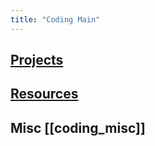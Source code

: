 ```yaml
---
title: "Coding Main"
---
```


## [Projects](projects/coding/coding_projects.md)


## [Resources](projects/coding/coding_resources.md)

## Misc [[coding_misc]]
